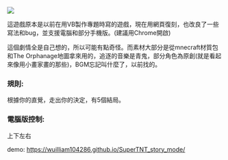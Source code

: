 ![](https://truth.bahamut.com.tw/s01/202006/75851b0fa90823dfe4ea71db4c0148fb.JPG?w=1000)

這遊戲原本是以前在用VB製作專題時寫的遊戲，現在用網頁復刻，也改良了一些寫法和bug，並支援電腦和部分手機版。(建議用Chrome開啟)

這個劇情全是自己想的，所以可能有點奇怪。而素材大部分是從mnecraft材質包和The Orphanage地圖拿來用的，追逐的音樂是青鬼，部分角色為原創(就是看起來像用小畫家畫的那些)，BGM忘記叫什麼了，以前找的。

### 規則:
根據你的直覺，走出你的決定，有5個結局。

### 電腦版控制:
上下左右

demo: https://wuilliam104286.github.io/SuperTNT_story_mode/
